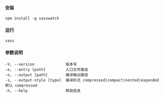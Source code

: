 #### 安装

    npm install -g sasswatch



#### 运行

    sass


#### 参数说明


    -V, --version              版本号
    -e, --entry [path]         入口文件路径
    -o, --output [path]        编译输出路径
    -s, --output-style [type]  编译形式 compressed|compact|nested|expanded 默认 compressed
    -h, --help                 帮助信息
